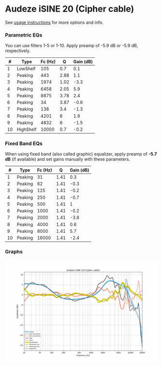 # Audeze iSINE 20 (Cipher cable)
See [usage instructions](https://github.com/jaakkopasanen/AutoEq#usage) for more options and info.

### Parametric EQs
You can use filters 1-5 or 1-10. Apply preamp of -5.9 dB or -5.9 dB, respectively.

|   # | Type      |   Fc (Hz) |    Q |   Gain (dB) |
|-----|-----------|-----------|------|-------------|
|   1 | LowShelf  |       105 | 0.7  |         0.1 |
|   2 | Peaking   |       443 | 2.88 |         1.1 |
|   3 | Peaking   |      1974 | 1.02 |        -3.3 |
|   4 | Peaking   |      6458 | 2.05 |         5.9 |
|   5 | Peaking   |      8875 | 3.78 |         2.4 |
|   6 | Peaking   |        34 | 3.87 |        -0.6 |
|   7 | Peaking   |       138 | 3.4  |        -1.3 |
|   8 | Peaking   |      4201 | 6    |         1.9 |
|   9 | Peaking   |      4832 | 6    |        -1.5 |
|  10 | HighShelf |     10000 | 0.7  |        -0.2 |

### Fixed Band EQs
When using fixed band (also called graphic) equalizer, apply preamp of **-5.7 dB** (if available) and set gains manually with these parameters.

|   # | Type    |   Fc (Hz) |    Q |   Gain (dB) |
|-----|---------|-----------|------|-------------|
|   1 | Peaking |        31 | 1.41 |         0.3 |
|   2 | Peaking |        62 | 1.41 |        -0.3 |
|   3 | Peaking |       125 | 1.41 |        -0.2 |
|   4 | Peaking |       250 | 1.41 |        -0.7 |
|   5 | Peaking |       500 | 1.41 |         1   |
|   6 | Peaking |      1000 | 1.41 |        -0.2 |
|   7 | Peaking |      2000 | 1.41 |        -3.8 |
|   8 | Peaking |      4000 | 1.41 |         0.6 |
|   9 | Peaking |      8000 | 1.41 |         5.7 |
|  10 | Peaking |     16000 | 1.41 |        -2.4 |

### Graphs
![](./Audeze%20iSINE%2020%20(Cipher%20cable).png)
